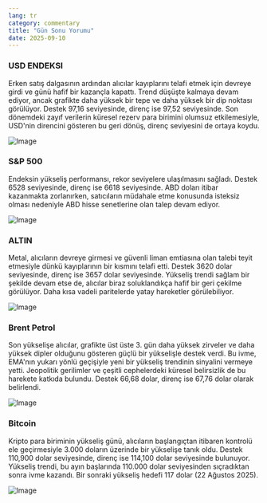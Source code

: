 ```yaml
---
lang: tr
category: commentary
title: "Gün Sonu Yorumu"
date: 2025-09-10
---
```


### USD ENDEKSI

Erken satış dalgasının ardından alıcılar kayıplarını telafi etmek için devreye girdi ve günü hafif bir kazançla kapattı. Trend düşüşte kalmaya devam ediyor, ancak grafikte daha yüksek bir tepe ve daha yüksek bir dip noktası görülüyor. Destek 97,16 seviyesinde, direnç ise 97,52 seviyesinde. Son dönemdeki zayıf verilerin küresel rezerv para birimini olumsuz etkilemesiyle, USD'nin direncini gösteren bu geri dönüş, direnç seviyesini de ortaya koydu.

![Image](https://markleighedu.github.io/img/Sep-2025/10-Sep-2025/usdindex.jpg)

### S&P 500

Endeksin yükseliş performansı, rekor seviyelere ulaşılmasını sağladı. Destek 6528 seviyesinde, direnç ise 6618 seviyesinde. ABD doları itibar kazanmakta zorlanırken, satıcıların müdahale etme konusunda isteksiz olması nedeniyle ABD hisse senetlerine olan talep devam ediyor.

![Image](https://markleighedu.github.io/img/Sep-2025/10-Sep-2025/sp500.jpg)

### ALTIN

Metal, alıcıların devreye girmesi ve güvenli liman emtiasına olan talebi teyit etmesiyle dünkü kayıplarının bir kısmını telafi etti. Destek 3620 dolar seviyesinde, direnç ise 3657 dolar seviyesinde. Yükseliş trendi sağlam bir şekilde devam etse de, alıcılar biraz soluklandıkça hafif bir geri çekilme görülüyor. Daha kısa vadeli paritelerde yatay hareketler görülebiliyor.

![Image](https://markleighedu.github.io/img/Sep-2025/10-Sep-2025/gold.jpg)

### Brent Petrol

Son yükselişe alıcılar, grafikte üst üste 3. gün daha yüksek zirveler ve daha yüksek dipler olduğunu gösteren güçlü bir yükselişle destek verdi. Bu ivme, EMA'nın yukarı yönlü geçişiyle yeni bir yükseliş trendinin sinyalini vermeye yetti. Jeopolitik gerilimler ve çeşitli cephelerdeki küresel belirsizlik de bu harekete katkıda bulundu. Destek 66,68 dolar, direnç ise 67,76 dolar olarak belirlendi.

![Image](https://markleighedu.github.io/img/Sep-2025/10-Sep-2025/brentoil.jpg)

### Bitcoin

Kripto para biriminin yükseliş günü, alıcıların başlangıçtan itibaren kontrolü ele geçirmesiyle 3.000 doların üzerinde bir yükselişe tanık oldu. Destek 110,900 dolar seviyesinde, direnç ise 114,100 dolar seviyesinde bulunuyor. Yükseliş trendi, bu ayın başlarında 110.000 dolar seviyesinden sıçradıktan sonra ivme kazandı. Bir sonraki yükseliş hedefi 117 dolar (22 Ağustos 2025).

![Image](https://markleighedu.github.io/img/Sep-2025/10-Sep-2025/bitcoin.jpg)

